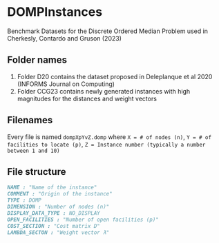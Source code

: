 # DOMPInstances
Benchmark Datasets for the Discrete Ordered Median Problem used in Cherkesly, Contardo and Gruson (2023)

## Folder names
1.  Folder D20 contains the dataset proposed in Deleplanque et al 2020 (INFORMS Journal on Computing)
2.  Folder CCG23 contains newly generated instances with high magnitudes for the distances and weight vectors

## Filenames
Every file is named `dompXpYvZ.domp` where `X = # of nodes (n)`, `Y = # of facilities to locate (p)`, `Z = Instance number (typically a number between 1 and 10)`

## File structure
```markdown
NAME : "Name of the instance"
COMMENT : "Origin of the instance"
TYPE : DOMP
DIMENSION : "Number of nodes (n)"
DISPLAY_DATA_TYPE : NO_DISPLAY
OPEN_FACILITIES : "Number of open facilities (p)"
COST_SECTION : "Cost matrix D"
LAMBDA_SECTON : "Weight vector λ"
```
